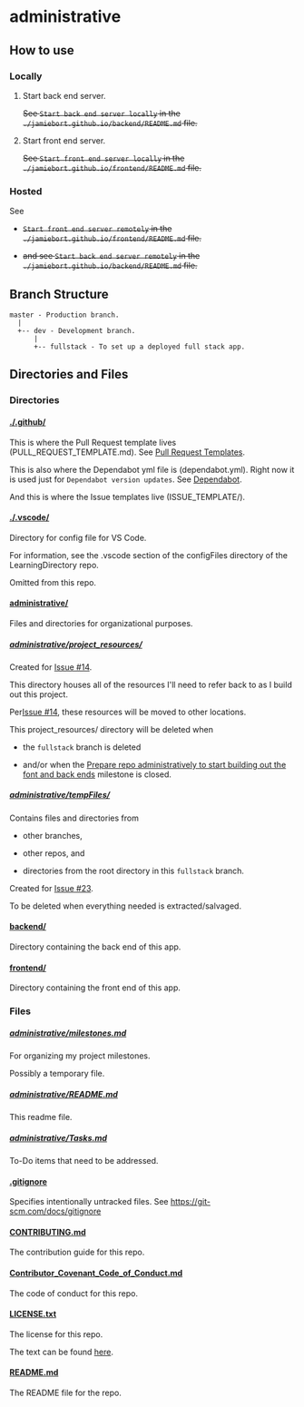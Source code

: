 # administrative

## How to use

### Locally

1. Start back end server.

   ~~See `Start back end server locally` in the `./jamiebort.github.io/backend/README.md` file.~~

2. Start front end server.

   ~~See `Start front end server locally` in the `./jamiebort.github.io/frontend/README.md` file.~~

### Hosted

See

- ~~`Start front end server remotely` in the `./jamiebort.github.io/frontend/README.md` file.~~

- ~~and see `Start back end server remotely` in the `./jamiebort.github.io/backend/README.md` file.~~

## Branch Structure

```
master - Production branch.
  |
  +-- dev - Development branch.
      |
      +-- fullstack - To set up a deployed full stack app.
```

## Directories and Files

### Directories

#### [./.github/](../.github)

This is where the Pull Request template lives (PULL_REQUEST_TEMPLATE.md). See [Pull Request Templates](https://github.com/JamieBort/LearningDirectory/tree/master/Git/pull_request_templates).

This is also where the Dependabot yml file is (dependabot.yml). Right now it is used just for `Dependabot version updates`. See [Dependabot](https://github.com/JamieBort/LearningDirectory/tree/master/Git/security#dependabot).

And this is where the Issue templates live (ISSUE_TEMPLATE/).

#### [./.vscode/](../.vscode)

Directory for config file for VS Code.

For information, see the .vscode section of the configFiles directory of the LearningDirectory repo.

Omitted from this repo.

#### [administrative/](../administrative/)

Files and directories for organizational purposes.

##### [administrative/project_resources/](./project_resources/)

Created for [Issue #14](https://github.com/JamieBort/Personal-Dashboard/issues/14).

This directory houses all of the resources I'll need to refer back to as I build out this project.

Per[Issue #14](https://github.com/JamieBort/Personal-Dashboard/issues/14), these resources will be moved to other locations.

This project_resources/ directory will be deleted when

- the `fullstack` branch is deleted

- and/or when the [Prepare repo administratively to start building out the font and back ends](https://github.com/JamieBort/Personal-Dashboard/milestone/3) milestone is closed.

##### [administrative/tempFiles/](./tempFiles/)

Contains files and directories from

- other branches,

- other repos, and

- directories from the root directory in this `fullstack` branch.

Created for [Issue #23](https://github.com/JamieBort/Personal-Dashboard/issues/23).

To be deleted when everything needed is extracted/salvaged.

#### [backend/](../backend)

Directory containing the back end of this app.

#### [frontend/](../frontend)

Directory containing the front end of this app.

### Files

##### [administrative/milestones.md](./milestones.md)

For organizing my project milestones.

Possibly a temporary file.

##### [administrative/README.md](./README.md)

This readme file.

##### [administrative/Tasks.md](./Tasks.md)

To-Do items that need to be addressed.

#### [.gitignore](../.gitignore)

Specifies intentionally untracked files. See https://git-scm.com/docs/gitignore

#### [CONTRIBUTING.md](../CONTRIBUTING.md)

The contribution guide for this repo.

#### [Contributor_Covenant_Code_of_Conduct.md](../Contributor_Covenant_Code_of_Conduct.md)

The code of conduct for this repo.

#### [LICENSE.txt](../LICENSE.txt)

The license for this repo.

The text can be found [here](../LICENSE.txt).

#### [README.md](../README.md)

The README file for the repo.

